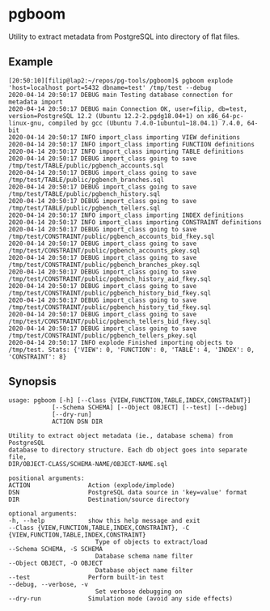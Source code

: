 pgboom
======

Utility to extract metadata from PostgreSQL into directory of flat files.

Example
-------

```
[20:50:10][filip@lap2:~/repos/pg-tools/pgboom]$ pgboom explode 'host=localhost port=5432 dbname=test' /tmp/test --debug
2020-04-14 20:50:17 DEBUG main Testing database connection for metadata import
2020-04-14 20:50:17 DEBUG main Connection OK, user=filip, db=test, version=PostgreSQL 12.2 (Ubuntu 12.2-2.pgdg18.04+1) on x86_64-pc-linux-gnu, compiled by gcc (Ubuntu 7.4.0-1ubuntu1~18.04.1) 7.4.0, 64-bit
2020-04-14 20:50:17 INFO import_class importing VIEW definitions
2020-04-14 20:50:17 INFO import_class importing FUNCTION definitions
2020-04-14 20:50:17 INFO import_class importing TABLE definitions
2020-04-14 20:50:17 DEBUG import_class going to save /tmp/test/TABLE/public/pgbench_accounts.sql
2020-04-14 20:50:17 DEBUG import_class going to save /tmp/test/TABLE/public/pgbench_branches.sql
2020-04-14 20:50:17 DEBUG import_class going to save /tmp/test/TABLE/public/pgbench_history.sql
2020-04-14 20:50:17 DEBUG import_class going to save /tmp/test/TABLE/public/pgbench_tellers.sql
2020-04-14 20:50:17 INFO import_class importing INDEX definitions
2020-04-14 20:50:17 INFO import_class importing CONSTRAINT definitions
2020-04-14 20:50:17 DEBUG import_class going to save /tmp/test/CONSTRAINT/public/pgbench_accounts_bid_fkey.sql
2020-04-14 20:50:17 DEBUG import_class going to save /tmp/test/CONSTRAINT/public/pgbench_accounts_pkey.sql
2020-04-14 20:50:17 DEBUG import_class going to save /tmp/test/CONSTRAINT/public/pgbench_branches_pkey.sql
2020-04-14 20:50:17 DEBUG import_class going to save /tmp/test/CONSTRAINT/public/pgbench_history_aid_fkey.sql
2020-04-14 20:50:17 DEBUG import_class going to save /tmp/test/CONSTRAINT/public/pgbench_history_bid_fkey.sql
2020-04-14 20:50:17 DEBUG import_class going to save /tmp/test/CONSTRAINT/public/pgbench_history_tid_fkey.sql
2020-04-14 20:50:17 DEBUG import_class going to save /tmp/test/CONSTRAINT/public/pgbench_tellers_bid_fkey.sql
2020-04-14 20:50:17 DEBUG import_class going to save /tmp/test/CONSTRAINT/public/pgbench_tellers_pkey.sql
2020-04-14 20:50:17 INFO explode Finished importing objects to /tmp/test. Stats: {'VIEW': 0, 'FUNCTION': 0, 'TABLE': 4, 'INDEX': 0, 'CONSTRAINT': 8}
```

Synopsis
--------

    usage: pgboom [-h] [--Class {VIEW,FUNCTION,TABLE,INDEX,CONSTRAINT}]
                [--Schema SCHEMA] [--Object OBJECT] [--test] [--debug]
                [--dry-run]
                ACTION DSN DIR

    Utility to extract object metadata (ie., database schema) from PostgreSQL
    database to directory structure. Each db object goes into separate file,
    DIR/OBJECT-CLASS/SCHEMA-NAME/OBJECT-NAME.sql

    positional arguments:
    ACTION                Action (explode/implode)
    DSN                   PostgreSQL data source in 'key=value' format
    DIR                   Destination/source directory

    optional arguments:
    -h, --help            show this help message and exit
    --Class {VIEW,FUNCTION,TABLE,INDEX,CONSTRAINT}, -C {VIEW,FUNCTION,TABLE,INDEX,CONSTRAINT}
                            Type of objects to extract/load
    --Schema SCHEMA, -S SCHEMA
                            Database schema name filter
    --Object OBJECT, -O OBJECT
                            Database object name filter
    --test                Perform built-in test
    --debug, --verbose, -v
                            Set verbose debugging on
    --dry-run             Simulation mode (avoid any side effects)
